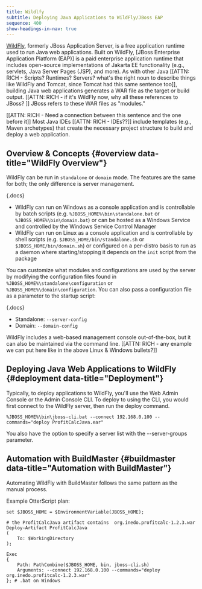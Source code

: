 ```yaml
---
title: Wildlfy
subtitle: Deploying Java Applications to WildFly/JBoss EAP
sequence: 400
show-headings-in-nav: true
---
```


[WildFly](https://wildfly.org), formerly JBoss Application Server, is a free application runtime used to run Java web applications. Built on WildFly, [JBoss Enterprise Application Platform (EAP)] is a paid enterprise application runtime that includes open-source implementations of Jakarta EE functionality (e.g., servlets, Java Server Pages (JSP), and more).
As with other Java [[ATTN: RICH - Scripts? Runtimes? Servers? what's the right noun to describe things like WildFly and Tomcat, since Tomcat had this same sentence too]], building Java web applications generates a WAR file as the target or build output. [[ATTN: RICH - if it's WildFly now, why all these references to JBoss? ]] JBoss refers to these WAR files as "modules."

[[ATTN: RICH - Need a connection between this sentence and the one before it]] Most Java IDEs [[ATTN: RICH - IDEs??]] include templates (e.g., Maven archetypes) that create the necessary project structure to build and deploy a web application.

## Overview & Concepts {#overview data-title="WildFly Overview"}

WildFly can be run in `standalone` or `domain` mode. The features are the same for both; the only difference is server management.

{.docs}
- WildFly can run on Windows as a console application and is controllable by batch scripts (e.g. `%JBOSS_HOME%\bin\standalone.bat` or `%JBOSS_HOME%\bin\domain.bat`) or can be hosted as a Windows Service and controlled by the Windows Service Control Manager
- WildFly can run on Linux as a console application and is controllable by shell scripts (e.g. `$JBOSS_HOME/bin/standalone.sh` or `$JBOSS_HOME/bin/domain.sh`) or configured on a per-distro basis to run as a daemon where starting/stopping it depends on the `init` script from the package

You can customize what modules and configurations are used by the server by modifying the configuration files found in `%JBOSS_HOME%\standalone\configuration` or `%JBOSS_HOME%\domain\configuration`. You can also pass a configuration file as a parameter to the startup script:

{.docs}
- Standalone: `--server-config`
- Domain: `--domain-config`

WildFly includes a web-based management console out-of-the-box, but it can also be maintained via the command line. [[ATTN: RICH - any example we can put here like in the above Linux & Windows bullets?]]

## Deploying Java Web Applications to WildFly {#deployment data-title="Deployment"}

Typically, to deploy applications to WildFly, you'll use the Web Admin Console or the Admin Console CLI. To deploy to using the CLI, you would first connect to the WildFly server, then run the deploy command.

```
%JBOSS_HOME%\bin\jboss-cli.bat --connect 192.168.0.100 --commands="deploy ProfitCalcJava.ear"
```

You also have the option to specify a server list with the --server-groups parameter.

## Automation with BuildMaster {#buildmaster data-title="Automation with BuildMaster"}

Automating WildFly with BuildMaster follows the same pattern as the manual process.

Example OtterScript plan:
```
set $JBOSS_HOME = $EnvironmentVariable(JBOSS_HOME);

# the ProfitCalcJava artifact contains  org.inedo.profitcalc-1.2.3.war
Deploy-Artifact ProfitCalcJava
(
    To: $WorkingDirectory
);

Exec
{
    Path: PathCombine($JBOSS_HOME, bin, jboss-cli.sh)
    Arguments: --connect 192.168.0.100 --commands="deploy org.inedo.profitcalc-1.2.3.war"
}; # .bat on Windows
```

